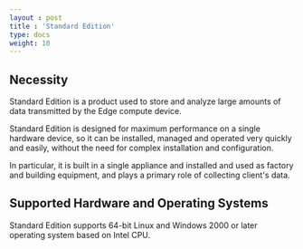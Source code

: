 ```yaml
---
layout : post
title : 'Standard Edition'
type: docs
weight: 10
---
```


## Necessity

Standard Edition is a product used to store and analyze large amounts of data transmitted by the Edge compute device.

Standard Edition is designed for maximum performance on a single hardware device, so it can be installed, managed and operated very quickly and easily, without the need for complex installation and configuration.

In particular, it is built in a single appliance and installed and used as factory and building equipment, and plays a primary role of collecting client's data.


## Supported Hardware and Operating Systems

Standard Edition supports 64-bit Linux and Windows 2000 or later operating system based on Intel CPU.

